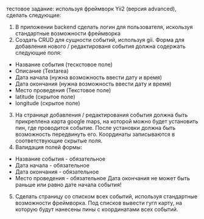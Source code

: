 тестовое задание: используя фреймворк Yii2 (версия advanced), сделать следующие:
1. В приложении backend сделать логин для пользователя, искользуя стандартные возможности фреймворка
2. Создать CRUD для сущности событий, используя gii. Форма для добавления нового / редактированя события должна содержать следующие поля:
- Название события (тескстовое поле)
- Описание (Textarea)
- Дата начала (нужна возможность ввести дату и время)
- Дата окончания (нужна возможность ввести дату и время)
- Место проведения (Текстовое поле)
- latitude (скрытое поле)
- longitude (скрытое поле)
3. На странице добавления / редактирования события должна быть прикреплена карта google maps, на которой можно будет установить пин, где проводится событие. После установки должна быть возможность передвинуть его. Координаты записываются в соответствующие скрытые поля.
4. Валидация полей формы:
- Название события - обязательное
- Дата начала - обязательное
- Дата окончания - обязательное
- Место проведения - обязательное
Дата окончания не может быть раньше или равно дате начала события!
5. Сделать страницу со списком всех событий, используя стандартные возможности фреймворка. Под списков вывести гугл карту, на которую будут нанесены пины с координатами всех событий.
